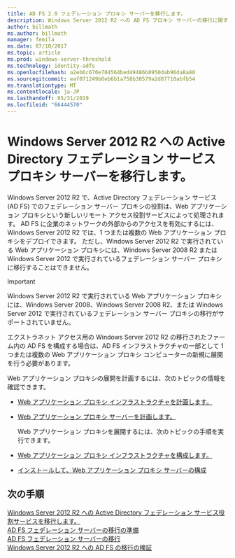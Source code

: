 ```yaml
---
title: AD FS 2.0 フェデレーション プロキシ サーバーを移行します。
description: Windows Server 2012 R2 への AD FS プロキシ サーバーの移行に関する情報を提供します。
author: billmath
ms.author: billmath
manager: femila
ms.date: 07/10/2017
ms.topic: article
ms.prod: windows-server-threshold
ms.technology: identity-adfs
ms.openlocfilehash: a2eb6c670e704564bed49486b8950dab96da8a80
ms.sourcegitcommit: eaf071249b6eb6b1a758b38579a2d87710abfb54
ms.translationtype: MT
ms.contentlocale: ja-JP
ms.lasthandoff: 05/31/2019
ms.locfileid: "66444570"
---
```

# <a name="migrate-the-active-directory-federation-services-proxy-server-to-windows-server-2012-r2"></a>Windows Server 2012 R2 への Active Directory フェデレーション サービス プロキシ サーバーを移行します。

Windows Server 2012 R2 で、Active Directory フェデレーション サービス (AD FS) でのフェデレーション サーバー プロキシの役割は、Web アプリケーション プロキシという新しいリモート アクセス役割サービスによって処理されます。 AD FS に企業のネットワークの外部からのアクセスを有効にするには、Windows Server 2012 R2 では、1 つまたは複数の Web アプリケーション プロキシをデプロイできます。 ただし、Windows Server 2012 R2 で実行されている Web アプリケーション プロキシには、Windows Server 2008 R2 または Windows Server 2012 で実行されているフェデレーション サーバー プロキシに移行することはできません。  
  
> [!IMPORTANT]
>  Windows Server 2012 R2 で実行されている Web アプリケーション プロキシには、Windows Server 2008、Windows Server 2008 R2、または Windows Server 2012 で実行されているフェデレーション サーバー プロキシの移行がサポートされていません。  
  
エクストラネット アクセス用の Windows Server 2012 R2 の移行されたファーム内の AD FS を構成する場合は、AD FS インフラストラクチャの一部として 1 つまたは複数の Web アプリケーション プロキシ コンピューターの新規に展開を行う必要があります。  
  
Web アプリケーション プロキシの展開を計画するには、次のトピックの情報を確認できます。  
  
- [Web アプリケーション プロキシ インフラストラクチャを計画します。](https://technet.microsoft.com/library/dn383648.aspx)  
  
- [Web アプリケーション プロキシ サーバーを計画します。](https://technet.microsoft.com/library/dn383647.aspx)  
  
  Web アプリケーション プロキシを展開するには、次のトピックの手順を実行できます。  
  
- [Web アプリケーション プロキシ インフラストラクチャを構成します。](https://technet.microsoft.com/library/dn383644.aspx)  
  
- [インストールして、Web アプリケーション プロキシ サーバーの構成](https://technet.microsoft.com/library/dn383662.aspx)  
  
## <a name="next-steps"></a>次の手順
 [Windows Server 2012 R2 への Active Directory フェデレーション サービス役割サービスを移行します。](migrate-ad-fs-service-role-to-windows-server-r2.md)   
 [AD FS フェデレーション サーバーの移行の準備](prepare-migrate-ad-fs-server-r2.md)   
 [AD FS フェデレーション サーバーの移行](migrate-ad-fs-fed-server-r2.md)    
 [Windows Server 2012 R2 への AD FS の移行の検証](verify-ad-fs-migration.md)

